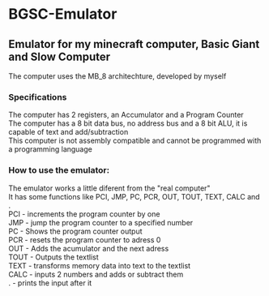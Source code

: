 # BGSC-Emulator
## Emulator for my minecraft computer, Basic Giant and Slow Computer  
The computer uses the MB_8 architechture, developed by myself  

### Specifications  
The computer has 2 registers, an Accumulator and a Program Counter  
The computer has a 8 bit data bus, no address bus and a 8 bit ALU, it is capable of text and add/subtraction  
This computer is not assembly compatible and cannot be programmed with a programming language  

### How to use the emulator:  

The emulator works a little diferent from the "real computer"  
It has some functions like PCI, JMP, PC, PCR, OUT, TOUT, TEXT, CALC and .  
PCI - increments the program counter by one  
JMP - jump the program counter to a specified number  
PC - Shows the program counter output  
PCR - resets the program counter to adress 0  
OUT - Adds the acumulator and the next adress  
TOUT - Outputs the textlist  
TEXT - transforms memory data into text to the textlist  
CALC - inputs 2 numbers and adds or subtract them  
. - prints the input after it  


